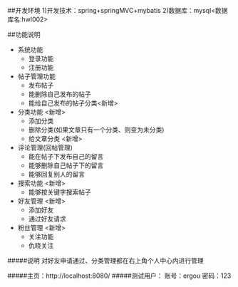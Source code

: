 ##开发环境
    1)开发技术：spring+springMVC+mybatis
    2)数据库：mysql<数据库名:hwl002>

##功能说明

* 系统功能
    *  登录功能
    *  注册功能
* 帖子管理功能
    *  发布帖子
    *  能删除自己发布的帖子
    *  能给自己发布的帖子分类<新增>
* 分类功能  <新增>
    *  添加分类
    *  删除分类(如果文章只有一个分类、则变为未分类)
    *  给文章分类 <新增>
* 评论管理(回帖管理)
    *  能在帖子下发布自己的留言
    *  能够删除自己帖子下的留言
    *  能够回复别人的留言
* 搜索功能 <新增>
    *  能够按关键字搜索帖子
* 好友管理 <新增>
    *  添加好友
    *  通过好友请求
* 粉丝管理 <新增>
    *  关注功能
    *  仇晓关注

#####说明
    对好友申请通过、分类管理都在右上角个人中心内进行管理

#####主页：http://localhost:8080/
#####测试用户：
    账号：ergou
    密码：123